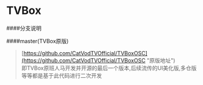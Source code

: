 # TVBox

####分支说明

####master(TVBox原版)
> [https://github.com/CatVodTVOfficial/TVBoxOSC](https://github.com/CatVodTVOfficial/TVBoxOSC "原版地址") <br/>
> 即TVBox原班人马开发并开源的最后一个版本,后续流传的UI美化版,多仓版等等都是基于此代码进行二次开发